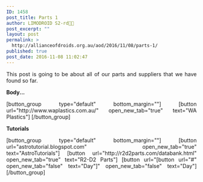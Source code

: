 ```yaml
---
ID: 1458
post_title: Parts 1
author: LIMODROID S2-rd🔭🔬
post_excerpt: ""
layout: post
permalink: >
  http://allianceofdroids.org.au/aod/2016/11/08/parts-1/
published: true
post_date: 2016-11-08 11:02:47
---
```

<p style="text-align: justify;">This post is going to be about all of our parts and suppliers that we have found so far.</p>
<p style="text-align: justify;"><strong>Body...</strong></p>
<p style="text-align: justify;">[button_group type="default" bottom_margin=""]
[button url="http://www.waplastics.com.au/" open_new_tab="true" text="WA Plastics"]
[/button_group]</p>
<p style="text-align: justify;"><strong>Tutorials</strong></p>
<p style="text-align: justify;">[button_group type="default" bottom_margin=""]
[button url="astrotutorial.blogspot.com" open_new_tab="true" text="AstroTutorials"]
[button url="http://r2d2parts.com/databank.html" open_new_tab="true" text="R2-D2 Parts"]
[button url="[button url="#" open_new_tab="false" text="Day"]" open_new_tab="false" text="Day"]
[/button_group]</p>